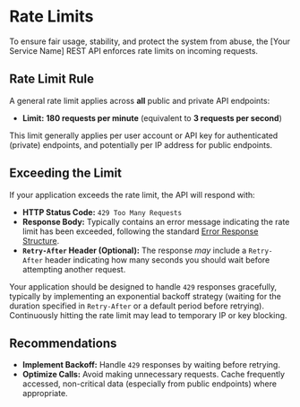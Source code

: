 # Rate Limits

To ensure fair usage, stability, and protect the system from abuse, the [Your Service Name] REST API enforces rate limits on incoming requests.

## Rate Limit Rule

A general rate limit applies across **all** public and private API endpoints:

* **Limit:** **180 requests per minute** (equivalent to **3 requests per second**)

This limit generally applies per user account or API key for authenticated (private) endpoints, and potentially per IP address for public endpoints.

## Exceeding the Limit

If your application exceeds the rate limit, the API will respond with:

* **HTTP Status Code:** `429 Too Many Requests`
* **Response Body:** Typically contains an error message indicating the rate limit has been exceeded, following the standard [Error Response Structure](#errorresponse).
* **`Retry-After` Header (Optional):** The response *may* include a `Retry-After` header indicating how many seconds you should wait before attempting another request.

Your application should be designed to handle `429` responses gracefully, typically by implementing an exponential backoff strategy (waiting for the duration specified in `Retry-After` or a default period before retrying). Continuously hitting the rate limit may lead to temporary IP or key blocking.

## Recommendations

* **Implement Backoff:** Handle `429` responses by waiting before retrying.
* **Optimize Calls:** Avoid making unnecessary requests. Cache frequently accessed, non-critical data (especially from public endpoints) where appropriate.
